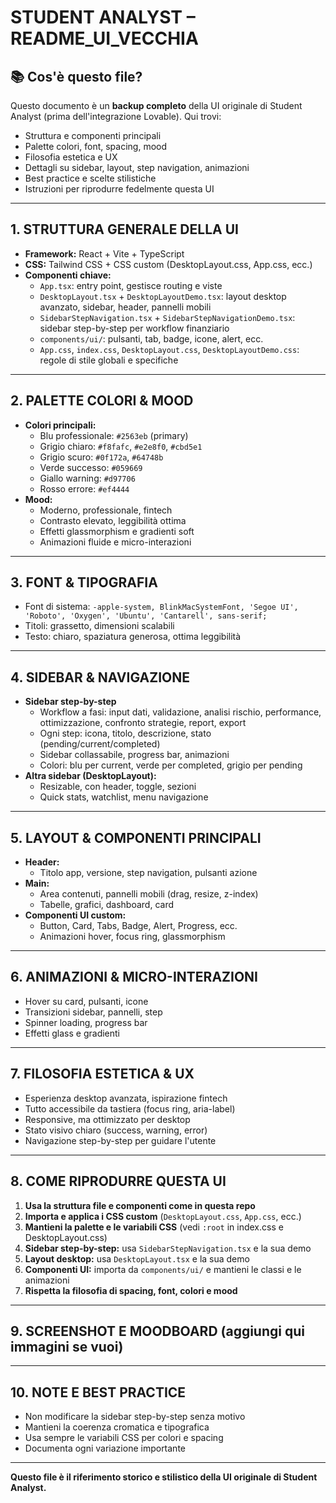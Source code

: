 # STUDENT ANALYST – README_UI_VECCHIA

## 📚 Cos'è questo file?

Questo documento è un **backup completo** della UI originale di Student Analyst (prima dell'integrazione Lovable). Qui trovi:

- Struttura e componenti principali
- Palette colori, font, spacing, mood
- Filosofia estetica e UX
- Dettagli su sidebar, layout, step navigation, animazioni
- Best practice e scelte stilistiche
- Istruzioni per riprodurre fedelmente questa UI

---

## 1. STRUTTURA GENERALE DELLA UI

- **Framework:** React + Vite + TypeScript
- **CSS:** Tailwind CSS + CSS custom (DesktopLayout.css, App.css, ecc.)
- **Componenti chiave:**
  - `App.tsx`: entry point, gestisce routing e viste
  - `DesktopLayout.tsx` + `DesktopLayoutDemo.tsx`: layout desktop avanzato, sidebar, header, pannelli mobili
  - `SidebarStepNavigation.tsx` + `SidebarStepNavigationDemo.tsx`: sidebar step-by-step per workflow finanziario
  - `components/ui/`: pulsanti, tab, badge, icone, alert, ecc.
  - `App.css`, `index.css`, `DesktopLayout.css`, `DesktopLayoutDemo.css`: regole di stile globali e specifiche

---

## 2. PALETTE COLORI & MOOD

- **Colori principali:**
  - Blu professionale: `#2563eb` (primary)
  - Grigio chiaro: `#f8fafc`, `#e2e8f0`, `#cbd5e1`
  - Grigio scuro: `#0f172a`, `#64748b`
  - Verde successo: `#059669`
  - Giallo warning: `#d97706`
  - Rosso errore: `#ef4444`
- **Mood:**
  - Moderno, professionale, fintech
  - Contrasto elevato, leggibilità ottima
  - Effetti glassmorphism e gradienti soft
  - Animazioni fluide e micro-interazioni

---

## 3. FONT & TIPOGRAFIA

- Font di sistema: `-apple-system, BlinkMacSystemFont, 'Segoe UI', 'Roboto', 'Oxygen', 'Ubuntu', 'Cantarell', sans-serif;`
- Titoli: grassetto, dimensioni scalabili
- Testo: chiaro, spaziatura generosa, ottima leggibilità

---

## 4. SIDEBAR & NAVIGAZIONE

- **Sidebar step-by-step**
  - Workflow a fasi: input dati, validazione, analisi rischio, performance, ottimizzazione, confronto strategie, report, export
  - Ogni step: icona, titolo, descrizione, stato (pending/current/completed)
  - Sidebar collassabile, progress bar, animazioni
  - Colori: blu per current, verde per completed, grigio per pending
- **Altra sidebar (DesktopLayout):**
  - Resizable, con header, toggle, sezioni
  - Quick stats, watchlist, menu navigazione

---

## 5. LAYOUT & COMPONENTI PRINCIPALI

- **Header:**
  - Titolo app, versione, step navigation, pulsanti azione
- **Main:**
  - Area contenuti, pannelli mobili (drag, resize, z-index)
  - Tabelle, grafici, dashboard, card
- **Componenti UI custom:**
  - Button, Card, Tabs, Badge, Alert, Progress, ecc.
  - Animazioni hover, focus ring, glassmorphism

---

## 6. ANIMAZIONI & MICRO-INTERAZIONI

- Hover su card, pulsanti, icone
- Transizioni sidebar, pannelli, step
- Spinner loading, progress bar
- Effetti glass e gradienti

---

## 7. FILOSOFIA ESTETICA & UX

- Esperienza desktop avanzata, ispirazione fintech
- Tutto accessibile da tastiera (focus ring, aria-label)
- Responsive, ma ottimizzato per desktop
- Stato visivo chiaro (success, warning, error)
- Navigazione step-by-step per guidare l'utente

---

## 8. COME RIPRODURRE QUESTA UI

1. **Usa la struttura file e componenti come in questa repo**
2. **Importa e applica i CSS custom** (`DesktopLayout.css`, `App.css`, ecc.)
3. **Mantieni la palette e le variabili CSS** (vedi `:root` in index.css e DesktopLayout.css)
4. **Sidebar step-by-step:** usa `SidebarStepNavigation.tsx` e la sua demo
5. **Layout desktop:** usa `DesktopLayout.tsx` e la sua demo
6. **Componenti UI:** importa da `components/ui/` e mantieni le classi e le animazioni
7. **Rispetta la filosofia di spacing, font, colori e mood**

---

## 9. SCREENSHOT E MOODBOARD (aggiungi qui immagini se vuoi)

---

## 10. NOTE E BEST PRACTICE

- Non modificare la sidebar step-by-step senza motivo
- Mantieni la coerenza cromatica e tipografica
- Usa sempre le variabili CSS per colori e spacing
- Documenta ogni variazione importante

---

**Questo file è il riferimento storico e stilistico della UI originale di Student Analyst.**
